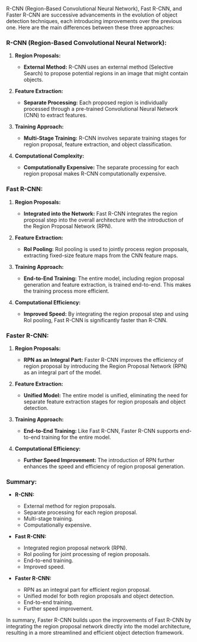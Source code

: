 
R-CNN (Region-Based Convolutional Neural Network), Fast R-CNN, and Faster R-CNN are successive advancements in the evolution of object detection techniques, each introducing improvements over the previous one. Here are the main differences between these three approaches:

### R-CNN (Region-Based Convolutional Neural Network):

1. **Region Proposals:**
   - **External Method:** R-CNN uses an external method (Selective Search) to propose potential regions in an image that might contain objects.

2. **Feature Extraction:**
   - **Separate Processing:** Each proposed region is individually processed through a pre-trained Convolutional Neural Network (CNN) to extract features.

3. **Training Approach:**
   - **Multi-Stage Training:** R-CNN involves separate training stages for region proposal, feature extraction, and object classification.

4. **Computational Complexity:**
   - **Computationally Expensive:** The separate processing for each region proposal makes R-CNN computationally expensive.

### Fast R-CNN:

1. **Region Proposals:**
   - **Integrated into the Network:** Fast R-CNN integrates the region proposal step into the overall architecture with the introduction of the Region Proposal Network (RPN).

2. **Feature Extraction:**
   - **RoI Pooling:** RoI pooling is used to jointly process region proposals, extracting fixed-size feature maps from the CNN feature maps.

3. **Training Approach:**
   - **End-to-End Training:** The entire model, including region proposal generation and feature extraction, is trained end-to-end. This makes the training process more efficient.

4. **Computational Efficiency:**
   - **Improved Speed:** By integrating the region proposal step and using RoI pooling, Fast R-CNN is significantly faster than R-CNN.

### Faster R-CNN:

1. **Region Proposals:**
   - **RPN as an Integral Part:** Faster R-CNN improves the efficiency of region proposal by introducing the Region Proposal Network (RPN) as an integral part of the model.

2. **Feature Extraction:**
   - **Unified Model:** The entire model is unified, eliminating the need for separate feature extraction stages for region proposals and object detection.

3. **Training Approach:**
   - **End-to-End Training:** Like Fast R-CNN, Faster R-CNN supports end-to-end training for the entire model.

4. **Computational Efficiency:**
   - **Further Speed Improvement:** The introduction of RPN further enhances the speed and efficiency of region proposal generation.

### Summary:

- **R-CNN:**
  - External method for region proposals.
  - Separate processing for each region proposal.
  - Multi-stage training.
  - Computationally expensive.

- **Fast R-CNN:**
  - Integrated region proposal network (RPN).
  - RoI pooling for joint processing of region proposals.
  - End-to-end training.
  - Improved speed.

- **Faster R-CNN:**
  - RPN as an integral part for efficient region proposal.
  - Unified model for both region proposals and object detection.
  - End-to-end training.
  - Further speed improvement.

In summary, Faster R-CNN builds upon the improvements of Fast R-CNN by integrating the region proposal network directly into the model architecture, resulting in a more streamlined and efficient object detection framework.